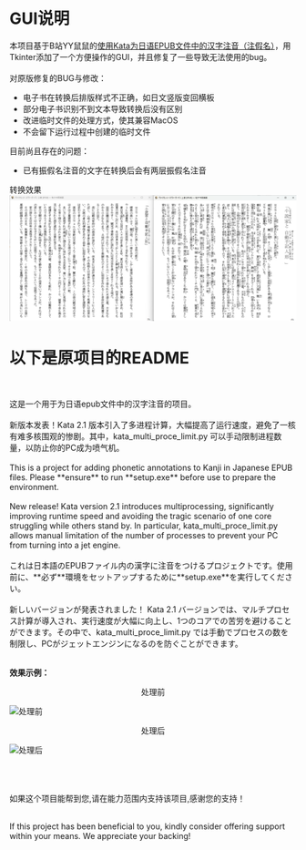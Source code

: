 # GUI说明
本项目基于B站YY鼠鼠的[使用Kata为日语EPUB文件中的汉字注音（注假名）](https://www.bilibili.com/read/cv28891933/?spm_id_from=333.999.0.0)，用Tkinter添加了一个方便操作的GUI，并且修复了一些导致无法使用的bug。
<br>
</br>
对原版修复的BUG与修改：
<ul>
<li>电子书在转换后排版样式不正确，如日文竖版变回横板</li>
<li>部分电子书识别不到文本导致转换后没有区别</li>
<li>改进临时文件的处理方式，使其兼容MacOS</li>
<li>不会留下运行过程中创建的临时文件</li>
</ul>
目前尚且存在的问题：
<ul>
  <li>已有振假名注音的文字在转换后会有两层振假名注音</li>
</ul>

转换效果
![转换效果](/result.png)

# 以下是原项目的README
<br>
</br>
这是一个用于为日语epub文件中的汉字注音的项目。<br><br>
新版本发表！Kata 2.1 版本引入了多进程计算，大幅提高了运行速度，避免了一核有难多核围观的惨剧。其中，kata_multi_proce_limit.py 可以手动限制进程数量，以防止你的PC成为喷气机。


<br>
</br>
This is a project for adding phonetic annotations to Kanji in Japanese EPUB files.  Please **ensure** to run **setup.exe** before use to prepare the environment.<br><br>
New release! Kata version 2.1 introduces multiprocessing, significantly improving runtime speed and avoiding the tragic scenario of one core struggling while others stand by. In particular, kata_multi_proce_limit.py allows manual limitation of the number of processes to prevent your PC from turning into a jet engine.
<br>
</br>
これは日本語のEPUBファイル内の漢字に注音をつけるプロジェクトです。使用前に、**必ず**環境をセットアップするために**setup.exe**を実行してください。<br><br>
新しいバージョンが発表されました！ Kata 2.1 バージョンでは、マルチプロセス計算が導入され、実行速度が大幅に向上し、1つのコアでの苦労を避けることができます。その中で、kata_multi_proce_limit.py では手動でプロセスの数を制限し、PCがジェットエンジンになるのを防ぐことができます。
<br>
</br>

**效果示例：**

<div align="center">
  <p>处理前</p>
</div>

![处理前](/example.png)

<div align="center">
  <p>处理后</p>
</div>

![处理后](/example.jpg)
<br>
<br>
<br>
<br>

如果这个项目能帮到您,请在能力范围内支持该项目,感谢您的支持！<br>
<br>

If this project has been beneficial to you, kindly consider offering support within your means. We appreciate your backing!<br>
<br>
